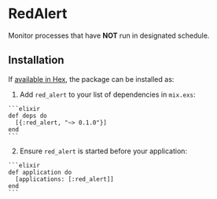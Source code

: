# RedAlert

Monitor processes that have **NOT** run in designated schedule.

## Installation

If [available in Hex](https://hex.pm/docs/publish), the package can be installed as:

  1. Add `red_alert` to your list of dependencies in `mix.exs`:

    ```elixir
    def deps do
      [{:red_alert, "~> 0.1.0"}]
    end
    ```

  2. Ensure `red_alert` is started before your application:

    ```elixir
    def application do
      [applications: [:red_alert]]
    end
    ```

